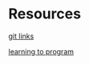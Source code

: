 # Resources #

[git links](./links/git.html)

[learning to program](./blog/learning-to-program.html)
